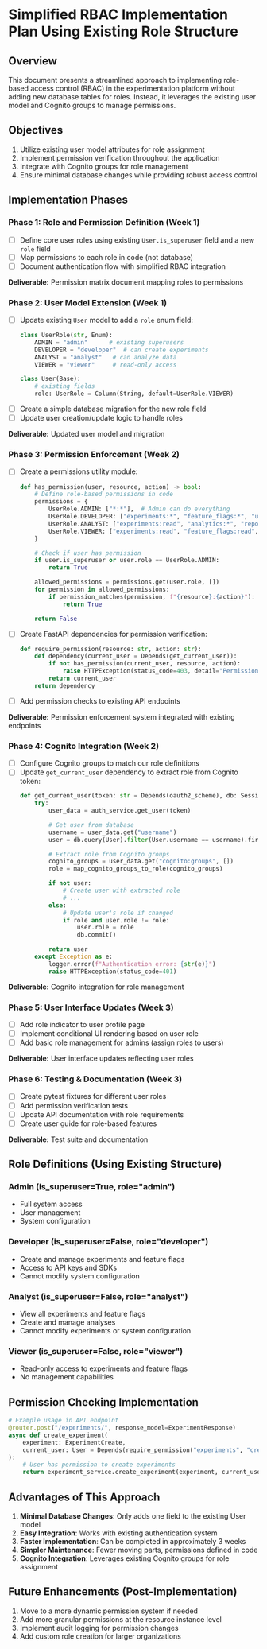 # Simplified RBAC Implementation Plan Using Existing Role Structure

## Overview
This document presents a streamlined approach to implementing role-based access control (RBAC) in the experimentation platform without adding new database tables for roles. Instead, it leverages the existing user model and Cognito groups to manage permissions.

## Objectives
1. Utilize existing user model attributes for role assignment
2. Implement permission verification throughout the application
3. Integrate with Cognito groups for role management
4. Ensure minimal database changes while providing robust access control

## Implementation Phases

### Phase 1: Role and Permission Definition (Week 1)
- [ ] Define core user roles using existing `User.is_superuser` field and a new `role` field
- [ ] Map permissions to each role in code (not database)
- [ ] Document authentication flow with simplified RBAC integration

**Deliverable:** Permission matrix document mapping roles to permissions

### Phase 2: User Model Extension (Week 1)
- [ ] Update existing `User` model to add a `role` enum field:
  ```python
  class UserRole(str, Enum):
      ADMIN = "admin"      # existing superusers
      DEVELOPER = "developer"  # can create experiments
      ANALYST = "analyst"   # can analyze data
      VIEWER = "viewer"     # read-only access

  class User(Base):
      # existing fields
      role: UserRole = Column(String, default=UserRole.VIEWER)
  ```
- [ ] Create a simple database migration for the new role field
- [ ] Update user creation/update logic to handle roles

**Deliverable:** Updated user model and migration

### Phase 3: Permission Enforcement (Week 2)
- [ ] Create a permissions utility module:
  ```python
  def has_permission(user, resource, action) -> bool:
      # Define role-based permissions in code
      permissions = {
          UserRole.ADMIN: ["*:*"],  # Admin can do everything
          UserRole.DEVELOPER: ["experiments:*", "feature_flags:*", "users:read"],
          UserRole.ANALYST: ["experiments:read", "analytics:*", "reports:*"],
          UserRole.VIEWER: ["experiments:read", "feature_flags:read", "reports:read"]
      }

      # Check if user has permission
      if user.is_superuser or user.role == UserRole.ADMIN:
          return True

      allowed_permissions = permissions.get(user.role, [])
      for permission in allowed_permissions:
          if permission_matches(permission, f"{resource}:{action}"):
              return True

      return False
  ```
- [ ] Create FastAPI dependencies for permission verification:
  ```python
  def require_permission(resource: str, action: str):
      def dependency(current_user = Depends(get_current_user)):
          if not has_permission(current_user, resource, action):
              raise HTTPException(status_code=403, detail="Permission denied")
          return current_user
      return dependency
  ```
- [ ] Add permission checks to existing API endpoints

**Deliverable:** Permission enforcement system integrated with existing endpoints

### Phase 4: Cognito Integration (Week 2)
- [ ] Configure Cognito groups to match our role definitions
- [ ] Update `get_current_user` dependency to extract role from Cognito token:
  ```python
  def get_current_user(token: str = Depends(oauth2_scheme), db: Session = Depends(get_db)):
      try:
          user_data = auth_service.get_user(token)

          # Get user from database
          username = user_data.get("username")
          user = db.query(User).filter(User.username == username).first()

          # Extract role from Cognito groups
          cognito_groups = user_data.get("cognito:groups", [])
          role = map_cognito_groups_to_role(cognito_groups)

          if not user:
              # Create user with extracted role
              # ...
          else:
              # Update user's role if changed
              if role and user.role != role:
                  user.role = role
                  db.commit()

          return user
      except Exception as e:
          logger.error(f"Authentication error: {str(e)}")
          raise HTTPException(status_code=401)
  ```

**Deliverable:** Cognito integration for role management

### Phase 5: User Interface Updates (Week 3)
- [ ] Add role indicator to user profile page
- [ ] Implement conditional UI rendering based on user role
- [ ] Add basic role management for admins (assign roles to users)

**Deliverable:** User interface updates reflecting user roles

### Phase 6: Testing & Documentation (Week 3)
- [ ] Create pytest fixtures for different user roles
- [ ] Add permission verification tests
- [ ] Update API documentation with role requirements
- [ ] Create user guide for role-based features

**Deliverable:** Test suite and documentation

## Role Definitions (Using Existing Structure)

### Admin (is_superuser=True, role="admin")
- Full system access
- User management
- System configuration

### Developer (is_superuser=False, role="developer")
- Create and manage experiments and feature flags
- Access to API keys and SDKs
- Cannot modify system configuration

### Analyst (is_superuser=False, role="analyst")
- View all experiments and feature flags
- Create and manage analyses
- Cannot modify experiments or system configuration

### Viewer (is_superuser=False, role="viewer")
- Read-only access to experiments and feature flags
- No management capabilities

## Permission Checking Implementation

```python
# Example usage in API endpoint
@router.post("/experiments/", response_model=ExperimentResponse)
async def create_experiment(
    experiment: ExperimentCreate,
    current_user: User = Depends(require_permission("experiments", "create"))
):
    # User has permission to create experiments
    return experiment_service.create_experiment(experiment, current_user.id)
```

## Advantages of This Approach

1. **Minimal Database Changes**: Only adds one field to the existing User model
2. **Easy Integration**: Works with existing authentication system
3. **Faster Implementation**: Can be completed in approximately 3 weeks
4. **Simpler Maintenance**: Fewer moving parts, permissions defined in code
5. **Cognito Integration**: Leverages existing Cognito groups for role assignment

## Future Enhancements (Post-Implementation)

1. Move to a more dynamic permission system if needed
2. Add more granular permissions at the resource instance level
3. Implement audit logging for permission changes
4. Add custom role creation for larger organizations
